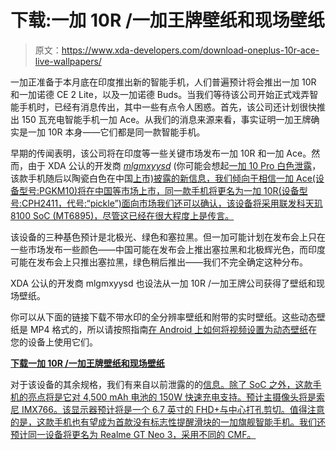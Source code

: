 # 下载:一加 10R /一加王牌壁纸和现场壁纸

> 原文：<https://www.xda-developers.com/download-oneplus-10r-ace-live-wallpapers/>

一加正准备于本月底在印度推出新的智能手机，人们普遍预计将会推出一加 10R 和一加诺德 CE 2 Lite，以及一加诺德 Buds。当我们等待该公司开始正式戏弄智能手机时，已经有消息传出，其中一些有点令人困惑。首先，该公司还计划很快推出 150 瓦充电智能手机一加 Ace。从我们的消息来源来看，事实证明一加王牌确实是一加 10R 本身——它们都是同一款智能手机。

早期的传闻表明，该公司将在印度等一些关键市场发布一加 10R 和一加 Ace。然而，由于 XDA 公认的开发商 *[mlgmxyysd](https://forum.xda-developers.com/m/mlgmxyysd.8430637/)* (你可能会想起[一加 10 Pro 白色泄露](https://www.xda-developers.com/oneplus-10-pro-white-color-variant-leak/)，该款手机随后以陶瓷白色在中国[上市)披露的新信息，我们倾向于相信一加 Ace(设备型号:PGKM10)将在中国等市场上市，同一款手机将更名为一加 10R(设备型号:CPH2411，代号:“pickle”)面向市场我们还可以确认，该设备将采用联发科天玑 8100 SoC (MT6895)，尽管这已经在很大程度上是传言。](https://www.xda-developers.com/oneplus-10-pro-ceramic-white-china/)

该设备的三种基色预计是北极光、绿色和塞拉黑。但一加可能计划在发布会上只在一些市场发布一些颜色——中国可能在发布会上推出塞拉黑和北极辉光色，而印度可能在发布会上只推出塞拉黑，绿色稍后推出——我们不完全确定这种分布。

XDA 公认的开发商 mlgmxyysd 也设法从一加 10R /一加王牌公司获得了壁纸和现场壁纸。

你可以从下面的链接下载不带水印的全分辨率壁纸和附带的实时壁纸。这些动态壁纸是 MP4 格式的，所以请按照指南[在 Android 上如何将视频设置为动态壁纸](https://www.xda-developers.com/how-to-set-videos-as-live-wallpapers-android/)在您的设备上使用它们。

**[下载一加 10R /一加王牌壁纸和现场壁纸](https://www.androidfilehost.com/?fid=14655340768118453962)**

对于该设备的其余规格，我们有来自以前泄露的的[信息。除了 SoC 之外，这款手机的亮点将是它对 4,500 mAh 电池的 150W 快速充电支持。预计主摄像头将是索尼 IMX766。该显示器预计将是一个 6.7 英寸的 FHD+与中心打孔剪切。值得注意的是，这款手机也有望成为首款没有标志性提醒滑块的一加旗舰智能手机。我们还预计同一设备将更名为 Realme GT Neo 3，采用不同的 CMF。](https://www.xda-developers.com/oneplus-ace-leak/)
